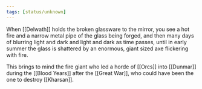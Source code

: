 ```yaml
---
tags: [status/unknown]
---
```


When [[Delwath]] holds the broken glassware to the mirror, you see a hot fire and a narrow metal pipe of the glass being forged, and then many days of blurring light and dark and light and dark as time passes, until in early summer the glass is shattered by an enormous, giant sized axe flickering with fire. 

This brings to mind the fire giant who led a horde of [[Orcs]] into [[Dunmar]] during the [[Blood Years]] after the [[Great War]], who could have been the one to destroy [[Kharsan]]. 